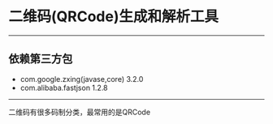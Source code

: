 # 二维码(QRCode)生成和解析工具

---
## 依赖第三方包
- com.google.zxing(javase,core) 3.2.0
- com.alibaba.fastjson 1.2.8 

---
二维码有很多码制分类，最常用的是QRCode
